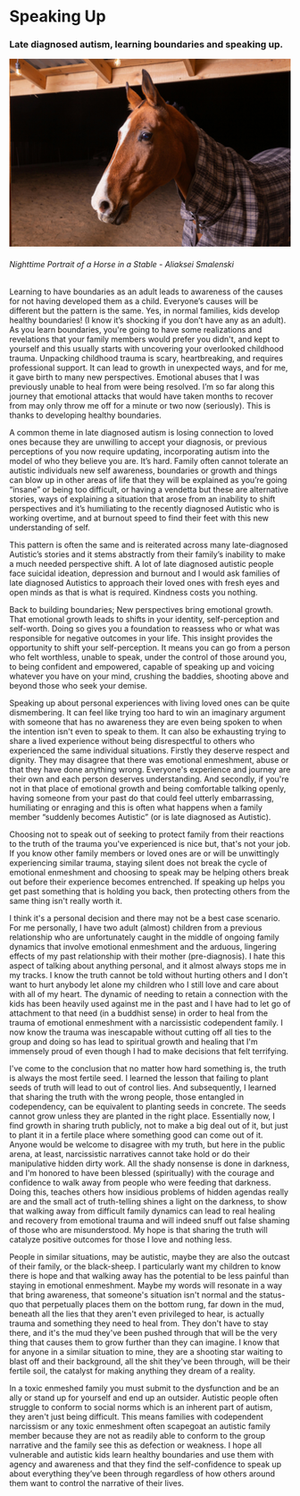 # Speaking Up

### Late diagnosed autism, learning boundaries and speaking up.

![Nighttime Portrait of a Horse in a Stable](/Media/Posts/pexels-aksakal-29819976.jpg)

###### Nighttime Portrait of a Horse in a Stable - Aliaksei Smalenski

Learning to have boundaries as an adult leads to awareness of the causes for not having developed them as a child. Everyone’s causes will be different but the pattern is the same. Yes, in normal families, kids develop healthy boundaries! (I know it’s shocking if you don’t have any as an adult). As you learn boundaries, you're going to have some realizations and revelations that your family members would prefer you didn't, and kept to yourself and this usually starts with uncovering your overlooked childhood trauma. Unpacking childhood trauma is scary, heartbreaking, and requires professional support. It can lead to growth in unexpected ways, and for me, it gave birth to many new perspectives. Emotional abuses that I was previously unable to heal from were being resolved. I’m so far along this journey that emotional attacks that would have taken months to recover from may only throw me off for a minute or two now (seriously). This is thanks to developing healthy boundaries.

A common theme in late diagnosed autism is losing connection to loved ones because they are unwilling to accept your diagnosis, or previous perceptions of you now require updating, incorporating autism into the model of who they believe you are. It’s hard. Family often cannot tolerate an autistic individuals new self awareness, boundaries or growth and things can blow up in other areas of life that they will be explained as you’re going “insane” or being too difficult, or having a vendetta but these are alternative stories, ways of explaining a situation that arose from an inability to shift perspectives and it’s humiliating to the recently diagnosed Autistic who is working overtime, and at burnout speed to find their feet with this new understanding of self.

This pattern is often the same and is reiterated across many late-diagnosed Autistic’s stories and it stems abstractly from their family’s inability to make a much needed perspective shift. A lot of late diagnosed autistic people face suicidal ideation, depression and burnout and I would ask families of late diagnosed Autistics to approach their loved ones with fresh eyes and open minds as that is what is required. Kindness costs you nothing.

Back to building boundaries; New perspectives bring emotional growth. That emotional growth leads to shifts in your identity, self-perception and self-worth. Doing so gives you a foundation to reassess who or what was responsible for negative outcomes in your life. This insight provides the opportunity to shift your self-perception. It means you can go from a person who felt worthless, unable to speak, under the control of those around you, to being confident and empowered, capable of speaking up and voicing whatever you have on your mind, crushing the baddies, shooting above and beyond those who seek your demise.

Speaking up about personal experiences with living loved ones can be quite dismembering. It can feel like trying too hard to win an imaginary argument with someone that has no awareness they are even being spoken to when the intention isn't even to speak to them. It can also be exhausting trying to share a lived experience without being disrespectful to others who experienced the same individual situations. Firstly they deserve respect and dignity. They may disagree that there was emotional enmeshment, abuse or that they have done anything wrong. Everyone's experience and journey are their own and each person deserves understanding. And secondly, if you're not in that place of emotional growth and being comfortable talking openly, having someone from your past do that could feel utterly embarrassing, humiliating or enraging and this is often what happens when a family member “suddenly becomes Autistic” (or is late diagnosed as Autistic).

Choosing not to speak out of seeking to protect family from their reactions to the truth of the trauma you've experienced is nice but, that's not your job. If you know other family members or loved ones are or will be unwittingly experiencing similar trauma, staying silent does not break the cycle of emotional enmeshment and choosing to speak may be helping others break out before their experience becomes entrenched. If speaking up helps you get past something that is holding you back, then protecting others from the same thing isn't really worth it.

I think it's a personal decision and there may not be a best case scenario. For me personally, I have two adult (almost) children from a previous relationship who are unfortunately caught in the middle of ongoing family dynamics that involve emotional enmeshment and the arduous, lingering effects of my past relationship with their mother (pre-diagnosis). I hate this aspect of talking about anything personal, and it almost always stops me in my tracks. I know the truth cannot be told without hurting others and I don't want to hurt anybody let alone my children who I still love and care about with all of my heart. The dynamic of needing to retain a connection with the kids has been heavily used against me in the past and I have had to let go of attachment to that need (in a buddhist sense) in order to heal from the trauma of emotional enmeshment with a narcissistic codependent family. I now know the trauma was inescapable without cutting off all ties to the group and doing so has lead to spiritual growth and healing that I'm immensely proud of even though I had to make decisions that felt terrifying.

I've come to the conclusion that no matter how hard something is, the truth is always the most fertile seed. I learned the lesson that failing to plant seeds of truth will lead to out of control lies. And subsequently, I learned that sharing the truth with the wrong people, those entangled in codependency, can be equivalent to planting seeds in concrete. The seeds cannot grow unless they are planted in the right place. Essentially now, I find growth in sharing truth publicly, not to make a big deal out of it, but just to plant it in a fertile place where something good can come out of it. Anyone would be welcome to disagree with my truth, but here in the public arena, at least, narcissistic narratives cannot take hold or do their manipulative hidden dirty work. All the shady nonsense is done in darkness, and I'm honored to have been blessed (spiritually) with the courage and confidence to walk away from people who were feeding that darkness. Doing this, teaches others how insidious problems of hidden agendas really are and the small act of truth-telling shines a light on the darkness, to show that walking away from difficult family dynamics can lead to real healing and recovery from emotional trauma and will indeed snuff out false shaming of those who are misunderstood. My hope is that sharing the truth will catalyze positive outcomes for those I love and nothing less.

People in similar situations, may be autistic, maybe they are also the outcast of their family, or the black-sheep. I particularly want my children to know there is hope and that walking away has the potential to be less painful than staying in emotional enmeshment. Maybe my words will resonate in a way that bring awareness, that someone's situation isn't normal and the status-quo that perpetually places them on the bottom rung, far down in the mud, beneath all the lies that they aren't even privileged to hear, is actually trauma and something they need to heal from. They don't have to stay there, and it's the mud they've been pushed through that will be the very thing that causes them to grow further than they can imagine. I know that for anyone in a similar situation to mine, they are a shooting star waiting to blast off and their background, all the shit they've been through, will be their fertile soil, the catalyst for making anything they dream of a reality.

In a toxic enmeshed family you must submit to the dysfunction and be an ally or stand up for yourself and end up an outsider. Autistic people often struggle to conform to social norms which is an inherent part of autism, they aren't just being difficult. This means families with codependent narcissism or any toxic enmeshment often scapegoat an autistic family member because they are not as readily able to conform to the group narrative and the family see this as defection or weakness. I hope all vulnerable and autistic kids learn healthy boundaries and use them with agency and awareness and that they find the self-confidence to speak up about everything they’ve been through regardless of how others around them want to control the narrative of their lives.
